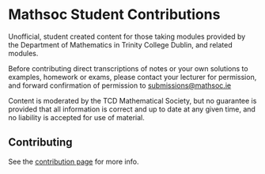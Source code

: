 # Mathsoc Student Contributions
Unofficial, student created content for those taking modules provided by the 
Department of Mathematics in Trinity College Dublin, and related modules. 

Before contributing direct transcriptions of notes or your own solutions to examples, 
homework or exams, please contact your lecturer for permission, and forward 
confirmation of permission to submissions@mathsoc.ie

Content is moderated by the TCD Mathematical Society, but no guarantee is provided 
that all information is correct and up to date at any given time, and no liability 
is accepted for use of material.

## Contributing
See the [contribution page](https://github.com/du-mathsoc/student-contrib/blob/master/Contributing.md) for more info.

